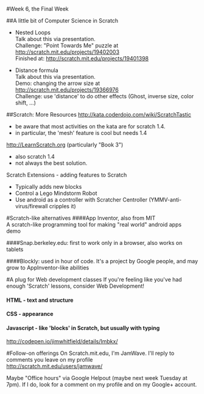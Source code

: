 #Week 6, the Final Week

##A little bit of Computer Science in Scratch
- Nested Loops<br>
Talk about this via presentation.<br>
Challenge: "Point Towards Me" puzzle at http://scratch.mit.edu/projects/19402003<br>
Finished at: http://scratch.mit.edu/projects/19401398

- Distance formula<br>
Talk about this via presentation.<br>
Demo: changing the arrow size at http://scratch.mit.edu/projects/19366976<br>
Challenge: use 'distance' to do other effects (Ghost, inverse size, color shift, ...)<br>

##Scratch: More Resources
http://kata.coderdojo.com/wiki/ScratchTastic<br>
- be aware that most activities on the kata are for scratch 1.4.  
- in particular, the 'mesh' feature is cool but needs 1.4

http://LearnScratch.org  (particularly "Book 3")<br>
- also scratch 1.4
- not always the best solution.

Scratch Extensions - adding features to Scratch
- Typically adds new blocks
- Control a Lego Mindstorm Robot
- Use android as a controller with Scratcher Centroller (YMMV-anti-virus/firewall cripples it)

#Scratch-like alternatives
####App Inventor, also from MIT<br>
A scratch-like programming tool for making "real world" android apps<br>
demo<br>

####Snap.berkeley.edu: first to work only in a browser, also works on tablets<br>

####Blockly: used in hour of code.  It's a project by Google people, and may grow to AppInventor-like abilities



#A plug for Web development classes
If you're feeling like you've had enough 'Scratch' lessons, consider Web Development!
#### HTML - text and structure
#### CSS - appearance
#### Javascript - like 'blocks' in Scratch, but usually with typing
http://codepen.io/jimwhitfield/details/Imbkx/

#Follow-on offerings
On Scratch.mit.edu, I'm JamWave.  I'll reply to comments you leave on my profile<br>
http://scratch.mit.edu/users/jamwave/

Maybe "Office hours" via Google Helpout (maybe next week Tuesday at 7pm). If I do, look for a comment on my profile and on my Google+ account.<br>


